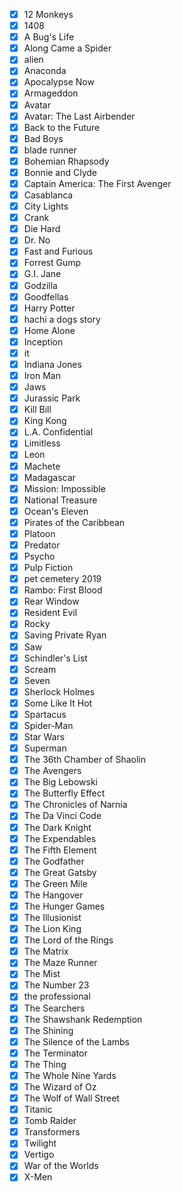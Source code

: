 - [x] 12 Monkeys
- [x] 1408
- [x] A Bug's Life
- [x] Along Came a Spider
- [x] alien
- [x] Anaconda
- [x] Apocalypse Now
- [x] Armageddon
- [x] Avatar
- [x] Avatar: The Last Airbender
- [x] Back to the Future
- [x] Bad Boys
- [x] blade runner
- [x] Bohemian Rhapsody
- [x] Bonnie and Clyde
- [x] Captain America: The First Avenger
- [x] Casablanca
- [x] City Lights
- [x] Crank
- [x] Die Hard
- [x] Dr. No
- [x] Fast and Furious
- [x] Forrest Gump
- [x] G.I. Jane
- [x] Godzilla
- [x] Goodfellas
- [x] Harry Potter
- [x] hachi a dogs story
- [x] Home Alone
- [x] Inception
- [x] it
- [x] Indiana Jones
- [x] Iron Man
- [x] Jaws
- [x] Jurassic Park
- [x] Kill Bill
- [x] King Kong
- [x] L.A. Confidential
- [x] Limitless
- [x] Leon
- [x] Machete
- [x] Madagascar
- [x] Mission: Impossible
- [x] National Treasure
- [x] Ocean's Eleven
- [x] Pirates of the Caribbean
- [x] Platoon
- [x] Predator
- [x] Psycho
- [x] Pulp Fiction
- [x] pet cemetery 2019
- [x] Rambo: First Blood
- [x] Rear Window
- [x] Resident Evil
- [x] Rocky
- [x] Saving Private Ryan
- [x] Saw
- [x] Schindler's List
- [x] Scream
- [x] Seven
- [x] Sherlock Holmes
- [x] Some Like It Hot
- [x] Spartacus
- [x] Spider-Man
- [x] Star Wars
- [x] Superman
- [x] The 36th Chamber of Shaolin
- [x] The Avengers
- [x] The Big Lebowski
- [x] The Butterfly Effect
- [x] The Chronicles of Narnia
- [x] The Da Vinci Code
- [x] The Dark Knight
- [x] The Expendables
- [x] The Fifth Element
- [x] The Godfather
- [x] The Great Gatsby
- [x] The Green Mile
- [x] The Hangover
- [x] The Hunger Games
- [x] The Illusionist
- [x] The Lion King
- [x] The Lord of the Rings
- [x] The Matrix
- [x] The Maze Runner
- [x] The Mist
- [x] The Number 23
- [x] the professional 
- [x] The Searchers
- [x] The Shawshank Redemption
- [x] The Shining
- [x] The Silence of the Lambs
- [x] The Terminator
- [x] The Thing
- [x] The Whole Nine Yards
- [x] The Wizard of Oz
- [x] The Wolf of Wall Street
- [x] Titanic
- [x] Tomb Raider
- [x] Transformers
- [x] Twilight
- [x] Vertigo
- [x] War of the Worlds
- [x] X-Men